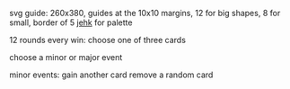 svg guide: 260x380, guides at the 10x10 margins, 12 for big shapes, 8 for small, border of 5
[jehk](https://lospec.com/palette-list/jehkoba64) for palette

12 rounds
every win: choose one of three cards

choose a minor or major event

minor events:
gain another card
remove a random card
